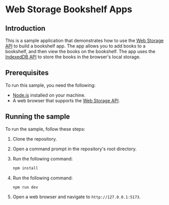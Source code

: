 # Web Storage Bookshelf Apps

## Introduction

This is a sample application that demonstrates how to use the [Web Storage API](https://developer.mozilla.org/en-US/docs/Web/API/Web_Storage_API) to build a bookshelf app. The app allows you to add books to a bookshelf, and then view the books on the bookshelf. The app uses the [IndexedDB API](https://developer.mozilla.org/en-US/docs/Web/API/IndexedDB_API) to store the books in the browser's local storage.

## Prerequisites

To run this sample, you need the following:

* [Node.js](https://nodejs.org/en/) installed on your machine.
* A web browser that supports the [Web Storage API](https://developer.mozilla.org/en-US/docs/Web/API/Web_Storage_API).

## Running the sample

To run the sample, follow these steps:

1. Clone the repository.
2. Open a command prompt in the repository's root directory.
3. Run the following command:

    ```bash
    npm install
    ```
4. Run the following command:

    ```bash
    npm run dev
    ```

5. Open a web browser and navigate to `http://127.0.0.1:5173`.
